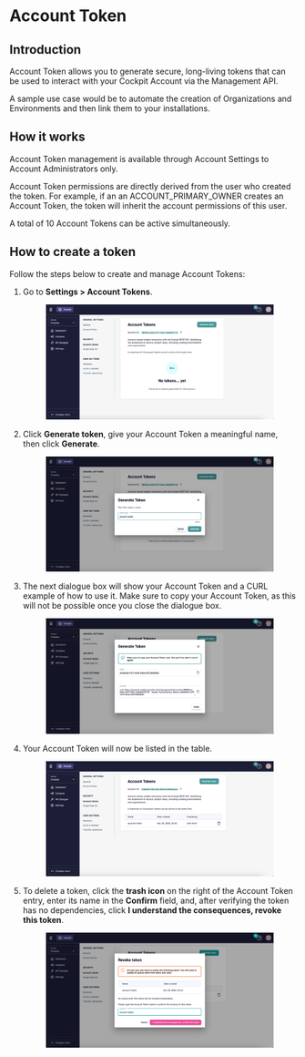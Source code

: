 # Account Token

## Introduction

Account Token allows you to generate secure, long-living tokens that can be used to interact with your Cockpit Account via the Management API.

A sample use case would be to automate the creation of Organizations and Environments and then link them to your installations.

## How it works

Account Token management is available through Account Settings to Account Administrators only.

Account Token permissions are directly derived from the user who created the token. For example, if an an ACCOUNT\_PRIMARY\_OWNER creates an Account Token, the token will inherit the account permissions of this user.

A total of 10 Account Tokens can be active simultaneously.&#x20;

## How to create a token

Follow the steps below to create and manage Account Tokens:

1.  Go to **Settings > Account Tokens**.&#x20;

    <figure><img src="../.gitbook/assets/account token_settings.png" alt=""><figcaption></figcaption></figure>
2.  Click **Generate token**, give your Account Token a meaningful name, then click **Generate**.&#x20;

    <figure><img src="../.gitbook/assets/account token_generate.png" alt=""><figcaption></figcaption></figure>
3.  The next dialogue box will show your Account Token and a CURL example of how to use it. Make sure to copy your Account Token, as this will not be possible once you close the dialogue box.&#x20;

    <figure><img src="../.gitbook/assets/account token_copy.png" alt=""><figcaption></figcaption></figure>
4.  Your Account Token will now be listed in the table.&#x20;

    <figure><img src="../.gitbook/assets/account token_listed.png" alt=""><figcaption></figcaption></figure>
5.  To delete a token, click the **trash icon** on the right of the Account Token entry, enter its name in the **Confirm** field, and, after verifying the token has no dependencies, click **I understand the consequences, revoke this token**.&#x20;

    <figure><img src="../.gitbook/assets/account token_delete.png" alt=""><figcaption></figcaption></figure>
